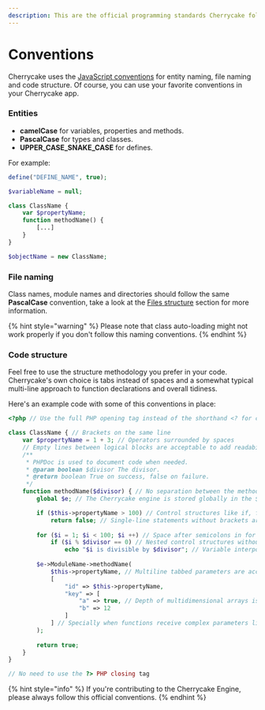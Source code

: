 ```yaml
---
description: This are the official programming standards Cherrycake follows.
---
```


# Conventions

Cherrycake uses the [JavaScript conventions](https://www.w3schools.com/js/js_conventions.asp) for entity naming, file naming and code structure. Of course, you can use your favorite conventions in your Cherrycake app.

### Entities

* **camelCase** for variables, properties and methods.
* **PascalCase** for types and classes.
* **UPPER\_CASE\_SNAKE\_CASE** for defines.

For example:

```php
define("DEFINE_NAME", true);

$variableName = null;

class ClassName {
    var $propertyName;
    function methodName() {
        [...]
    }
}

$objectName = new ClassName;
```

### File naming

Class names, module names and directories should follow the same **PascalCase** convention, take a look at the [Files structure](app-files-structure.md) section for more information.

{% hint style="warning" %}
Please note that class auto-loading might not work properly if you don't follow this naming conventions.
{% endhint %}

### Code structure

Feel free to use the structure methodology you prefer in your code. Cherrycake's own choice is tabs instead of spaces and a somewhat typical multi-line approach to function declarations and overall tidiness.

Here's an example code with some of this conventions in place:

```php
<?php // Use the full PHP opening tag instead of the shorthand <? for compatibility

class ClassName { // Brackets on the same line
    var $propertyName = 1 + 3; // Operators surrounded by spaces
    // Empty lines between logical blocks are acceptable to add readability
    /**
     * PHPDoc is used to document code when needed.
     * @param boolean $divisor The divisor.
     * @return boolean True on success, false on failure.
     */
    function methodName($divisor) { // No separation between the method/function name and the parenthesis
        global $e; // The Cherrycake engine is stored globally in the $e variable

        if ($this->propertyName > 100) // Control structures like if, for, while and switch are one space away from the parenthesis
            return false; // Single-line statements without brackets are acceptable, as long as they improve readability
                
        for ($i = 1; $i < 100; $i ++) // Space after semicolons in for control structures
            if ($i % $divisor == 0) // Nested control structures without brackets are acceptable, as long as they improve readability
                echo "$i is divisible by $divisor"; // Variable interpolation in strings is acceptable when it adds readability
        
        $e->ModuleName->methodName(
            $this->propertyName, // Multiline tabbed parameters are acceptable to add readability when the number of parameters is long
            [
                "id" => $this->propertyName,
                "key" => [
                    "a" => true, // Depth of multidimensional arrays is also expressed with tabs
                    "b" => 12
                ]
            ] // Specially when functions receive complex parameters like this hash array
        );
        
        return true;
    }
}

// No need to use the ?> PHP closing tag
```

{% hint style="info" %}
If you're contributing to the Cherrycake Engine, please always follow this official conventions.
{% endhint %}



